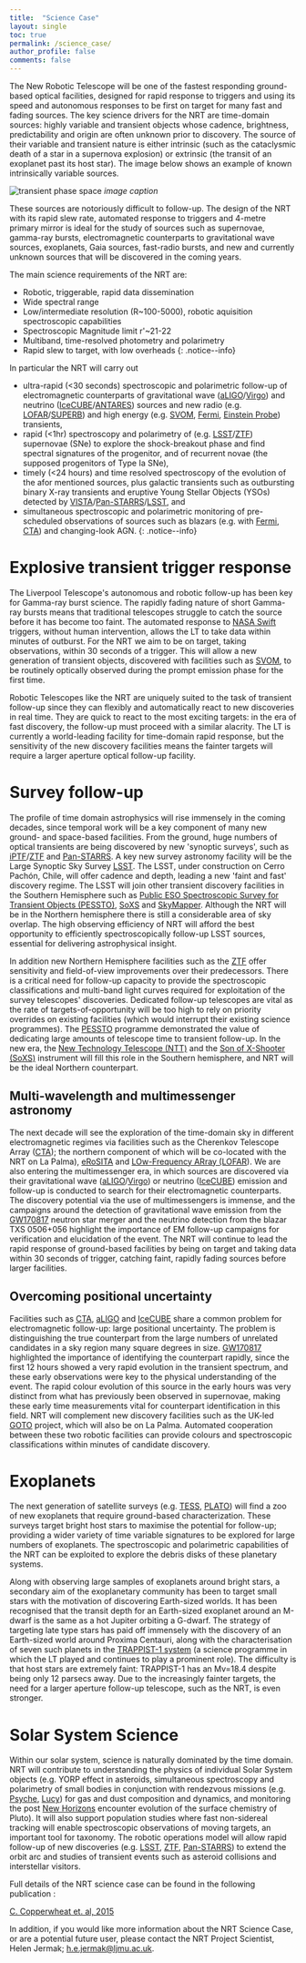 ```yaml
---
title:  "Science Case"
layout: single
toc: true
permalink: /science_case/
author_profile: false
comments: false
---
```


The New Robotic Telescope will be one of the fastest responding ground-based optical facilities, designed for rapid response to triggers and using its speed and autonomous responses to be first on target for many fast and fading sources. The key science drivers for the NRT are time-domain sources: highly variable and transient objects whose cadence, brightness, predictability and origin are often unknown prior to discovery. The source of their variable and transient nature is either intrinsic (such as the cataclysmic death of a star in a supernova explosion) or extrinsic (the transit of an exoplanet past its host star). The image below shows an example of known intrinsically variable sources.

![transient phase space](transient_phase_space.png)
*image caption*

These sources are notoriously difficult to follow-up. The design of the NRT with its rapid slew rate, automated response to triggers and 4-metre primary mirror is ideal for the study of sources such as supernovae, gamma-ray bursts, electromagnetic counterparts to gravitational wave sources, exoplanets, Gaia sources, fast-radio bursts, and new and currently unknown sources that will be discovered in the coming years. 

The main science requirements of the NRT are:
* Robotic, triggerable, rapid data dissemination
* Wide spectral range
* Low/intermediate resolution (R~100-5000), robotic aquisition spectroscopic capabilities
* Spectroscopic Magnitude limit r'~21-22
* Multiband, time-resolved photometry and polarimetry
* Rapid slew to target, with low overheads
{: .notice--info}

In particular the NRT will carry out 
* ultra-rapid (<30 seconds) spectroscopic and polarimetric follow-up of electromagnetic counterparts of gravitational wave ([aLIGO](https://www.advancedligo.mit.edu/)/[Virgo](http://www.virgo-gw.eu/)) and neutrino ([IceCUBE](https://icecube.wisc.edu/)/[ANTARES](http://antares.in2p3.fr/)) sources and new radio (e.g. [LOFAR](http://www.lofar.org/)/[SUPERB](https://sites.google.com/site/publicsuperb/)) and high energy (e.g. [SVOM](http://www.svom.fr/en/), [Fermi](https://fermi.gsfc.nasa.gov/), [Einstein Probe](http://ep.bao.ac.cn/)) transients, 
* rapid (<1hr) spectroscopy and polarimetry of (e.g. [LSST](https://www.lsst.org/)/[ZTF](https://www.ztf.caltech.edu/)) supernovae (SNe) to explore the shock-breakout phase and find spectral signatures of the progenitor, and of recurrent novae (the supposed progenitors of Type Ia SNe), 
* timely (<24 hours) and time resolved spectroscopy of the evolution of the afor mentioned sources, plus galactic transients such as outbursting binary X-ray transients and eruptive Young Stellar Objects (YSOs) detected by [VISTA](http://www.vista.ac.uk/)/[Pan-STARRS](https://panstarrs.stsci.edu/)/[LSST](https://www.lsst.org/), and
* simultaneous spectroscopic and polarimetric monitoring of pre-scheduled observations of sources such as blazars (e.g. with [Fermi](https://fermi.gsfc.nasa.gov/), [CTA](https://www.cta-observatory.org/)) and changing-look AGN.
{: .notice--info}

# Explosive transient trigger response

The Liverpool Telescope's autonomous and robotic follow-up has been key for Gamma-ray burst science. The rapidly fading nature of short Gamma-ray bursts means that traditional telescopes struggle to catch the source before it has become too faint. The automated response to [NASA Swift](https://swift.gsfc.nasa.gov/) triggers, without human intervention, allows the LT to take data within minutes of outburst. For the NRT we aim to be on target, taking observations, within 30 seconds of a trigger. This will allow a new generation of transient objects, discovered with facilities such as [SVOM](http://www.svom.fr/en/), to be routinely optically observed during the prompt emission phase for the first time.

Robotic Telescopes like the NRT are uniquely suited to the task of transient follow-up since they can flexibly and automatically react to new discoveries in real time. They are quick to react to the most exciting targets: in the era of fast discovery, the follow-up must proceed with a similar alacrity. The LT is currently a world-leading facility for time-domain rapid response, but the sensitivity of the new discovery facilities means the fainter targets will require a larger aperture optical follow-up facility.

#  Survey follow-up

The profile of time domain astrophysics will rise immensely in the coming decades, since temporal work will be a key component of many new ground- and space-based facilities. From the ground, huge numbers of optical transients are being discovered by new 'synoptic surveys', such as [iPTF](https://www.ptf.caltech.edu/iptf)/[ZTF](https://www.ztf.caltech.edu/) and [Pan-STARRS](https://panstarrs.stsci.edu/). A key new survey astronomy facility will be the Large Synoptic Sky Survey [LSST](https://www.lsst.org/). The LSST, under construction on Cerro Pachón, Chile, will offer cadence and depth, leading a new 'faint and fast' discovery regime. The LSST will join other transient discovery facilities in the Southern Hemisphere such as [Public ESO Spectroscopic Survey for Transient Objects (PESSTO)](http://www.pessto.org/), [SoXS](https://www.eso.org/sci/facilities/develop/instruments/SoXS.html) and [SkyMapper](https://rsaa.anu.edu.au/observatories/telescopes/skymapper-telescope). Although the NRT will be in the Northern hemisphere there is still a considerable area of sky overlap. The high observing efficiency of NRT will afford the best opportunity to efficiently spectroscopically follow-up LSST sources, essential for delivering astrophysical insight.

In addition new Northern Hemisphere facilities such as the [ZTF](https://www.ztf.caltech.edu/) offer sensitivity and field-of-view improvements over their predecessors. There is a critical need for follow-up capacity to provide the spectroscopic classifications and multi-band light curves required for exploitation of the survey telescopes' discoveries. Dedicated follow-up telescopes are vital as the rate of targets-of-opportunity will be too high to rely on priority overrides on existing facilities (which would interrupt their existing science programmes). The [PESSTO](http://www.pessto.org/) programme demonstrated the value of dedicating large amounts of telescope time to transient follow-up. In the new era, the [New Technology Telescope (NTT)](https://www.eso.org/sci/facilities/lasilla/telescopes/ntt.html) and the [Son of X-Shooter (SoXS)](https://www.eso.org/sci/facilities/develop/instruments/SoXS.html) instrument will fill this role in the Southern hemisphere, and NRT will be the ideal Northern counterpart. 

## Multi-wavelength and multimessenger astronomy

The next decade will see the exploration of the time-domain sky in different electromagnetic regimes via facilities such as the Cherenkov Telescope Array ([CTA](https://www.cta-observatory.org/)); the northern component of which will be co-located with the NRT on La Palma), [eRoSITA](http://www.mpe.mpg.de/eROSITA) and [LOw-Frequency ARray (LOFAR]([http://www.lofar.org/)). We are also entering the multimessenger era, in which sources are discovered via their gravitational wave ([aLIGO](https://www.advancedligo.mit.edu/)/[Virgo](http://www.virgo-gw.eu/)) or neutrino ([IceCUBE](https://icecube.wisc.edu/)) emission and follow-up is conducted to search for their electromagnetic counterparts. The discovery potential via the use of multimessengers is immense, and the campaigns around the detection of gravitational wave emission from the [GW170817](https://arxiv.org/abs/1710.05832) neutron star merger and the neutrino detection from the blazar TXS 0506+056 highlight the importance of EM follow-up campaigns for verification and elucidation of the event. The NRT will continue to lead the rapid response of ground-based facilities by being on target and taking data within 30 seconds of trigger, catching faint, rapidly fading sources before larger facilities.

## Overcoming positional uncertainty

Facilities such as [CTA](https://www.cta-observatory.org/), [aLIGO](https://www.advancedligo.mit.edu/) and [IceCUBE](https://icecube.wisc.edu/) share a common problem for electromagnetic follow-up: large positional uncertainty. The problem is distinguishing the true counterpart from the large numbers of unrelated candidates in a sky region many square degrees in size. [GW170817](https://arxiv.org/abs/1710.05832) highlighted the importance of identifying the counterpart rapidly, since the first 12 hours showed a very rapid evolution in the transient spectrum, and these early observations were key to the physical understanding of the event. The rapid colour evolution of this source in the early hours was very distinct from what has previously been observed in supernovae, making these early time measurements vital for counterpart identification in this field. NRT will complement new discovery facilities such as the UK-led [GOTO](https://warwick.ac.uk/fac/sci/physics/research/astro/research/goto/) project, which will also be on La Palma. Automated cooperation between these two robotic facilities can provide colours and spectroscopic classifications within minutes of candidate discovery.

# Exoplanets 
The next generation of satellite surveys (e.g. [TESS](https://tess.gsfc.nasa.gov/), [PLATO](http://sci.esa.int/plato/)) will find a zoo of new exoplanets that require ground-based characterization. These surveys target bright host stars to maximise the potential for follow-up; providing a wider variety of time variable signatures to be explored for large numbers of exoplanets. The spectroscopic and polarimetric capabilities of the NRT can be exploited to explore the debris disks of these planetary systems. 

Along with observing large samples of exoplanets around bright stars, a secondary aim of the exoplanetary community has been to target small stars with the motivation of discovering Earth-sized worlds. It has been recognised that the transit depth for an Earth-sized exoplanet around an M-dwarf is the same as a hot Jupiter orbiting a G-dwarf. The strategy of targeting late type stars has paid off immensely with the discovery of an Earth-sized world around Proxima Centauri, along with the characterisation of seven such planets in the [TRAPPIST-1 system](http://www.trappist.one/) (a science programme in which the LT played and continues to play a prominent role). The difficulty is that host stars are extremely faint: TRAPPIST-1 has an Mv=18.4 despite being only 12 parsecs away. Due to the increasingly fainter targets, the need for a larger aperture follow-up telescope, such as the NRT, is even stronger.

# Solar System Science
Within our solar system, science is naturally dominated by the time domain. NRT will contribute to understanding the physics of individual Solar System objects (e.g. YORP effect in asteroids, simultaneous spectroscopy and polarimetry of small bodies in conjunction with rendezvous missions (e.g. [Psyche](https://www.jpl.nasa.gov/missions/psyche/), [Lucy](https://www.nasa.gov/content/goddard/lucy-the-first-mission-to-jupiter-s-trojans)) for gas and dust composition and dynamics, and monitoring the post [New Horizons](http://pluto.jhuapl.edu/) encounter evolution of the surface chemistry of Pluto). It will also support population studies where fast non-sidereal tracking will enable spectroscopic observations of moving targets, an important tool for taxonomy. The robotic operations model will allow rapid follow-up of new discoveries (e.g. [LSST](https://www.lsst.org/), [ZTF](https://www.ztf.caltech.edu/), [Pan-STARRS](https://panstarrs.stsci.edu/)) to extend the orbit arc and studies of transient events such as asteroid collisions and interstellar visitors.

Full details of the NRT science case can be found in the following publication :

[C. Copperwheat et. al, 2015](https://arxiv.org/abs/1410.1731)

In addition, if you would like more information about the NRT Science Case, or are a potential future user, please contact the NRT Project Scientist, Helen Jermak; <h.e.jermak@ljmu.ac.uk>.


